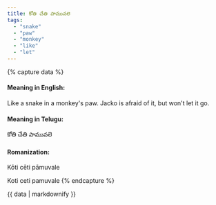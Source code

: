 ```yaml
---
title: కోతి చేతి పామువలె
tags:
  - "snake"
  - "paw"
  - "monkey"
  - "like"
  - "let"
---
```


{% capture data %}
#### Meaning in English:
Like a snake in a monkey's paw.
Jacko is afraid of it, but won't let it go.

#### Meaning in Telugu:
కోతి చేతి పామువలె

#### Romanization:
Kōti cēti pāmuvale

Koti ceti pamuvale
{% endcapture %}

{{ data | markdownify }}

